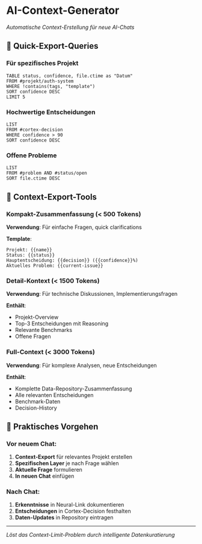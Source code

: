 # AI-Context-Generator

*Automatische Context-Erstellung für neue AI-Chats*

## 🎯 Quick-Export-Queries

### Für spezifisches Projekt
```dataview
TABLE status, confidence, file.ctime as "Datum"
FROM #projekt/auth-system
WHERE !contains(tags, "template")
SORT confidence DESC
LIMIT 5
```

### Hochwertige Entscheidungen
```dataview
LIST
FROM #cortex-decision 
WHERE confidence > 90
SORT confidence DESC
```

### Offene Probleme
```dataview
LIST 
FROM #problem AND #status/open
SORT file.ctime DESC
```

## 🔧 Context-Export-Tools

### Kompakt-Zusammenfassung (< 500 Tokens)
**Verwendung**: Für einfache Fragen, quick clarifications

**Template**:
```
Projekt: {{name}}
Status: {{status}} 
Hauptentscheidung: {{decision}} ({{confidence}}%)
Aktuelles Problem: {{current-issue}}
```

### Detail-Kontext (< 1500 Tokens)  
**Verwendung**: Für technische Diskussionen, Implementierungsfragen

**Enthält**:
- Projekt-Overview
- Top-3 Entscheidungen mit Reasoning
- Relevante Benchmarks
- Offene Fragen

### Full-Context (< 3000 Tokens)
**Verwendung**: Für komplexe Analysen, neue Entscheidungen

**Enthält**:
- Komplette Data-Repository-Zusammenfassung
- Alle relevanten Entscheidungen
- Benchmark-Daten
- Decision-History

## 🚀 Praktisches Vorgehen

### Vor neuem Chat:
1. **Context-Export** für relevantes Projekt erstellen
2. **Spezifischen Layer** je nach Frage wählen  
3. **Aktuelle Frage** formulieren
4. **In neuen Chat** einfügen

### Nach Chat:
1. **Erkenntnisse** in Neural-Link dokumentieren
2. **Entscheidungen** in Cortex-Decision festhalten
3. **Daten-Updates** in Repository eintragen

---
*Löst das Context-Limit-Problem durch intelligente Datenkuratierung*
